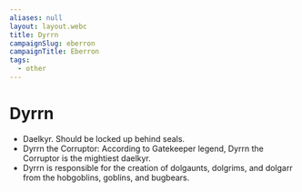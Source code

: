 ```yaml
---
aliases: null
layout: layout.webc
title: Dyrrn
campaignSlug: eberron
campaignTitle: Eberron
tags:
  - other
---
```

# Dyrrn

- Daelkyr. Should be locked up behind seals.
- Dyrrn the Corruptor: According to Gatekeeper legend, Dyrrn the Corruptor is the mightiest daelkyr.
- Dyrrn is responsible for the creation of dolgaunts, dolgrims, and dolgarr from the hobgoblins, goblins, and bugbears.
